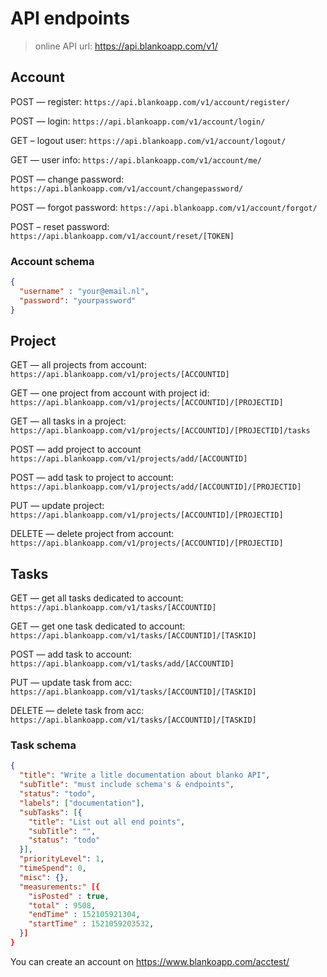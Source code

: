 # API endpoints

> online API url: https://api.blankoapp.com/v1/

## Account
POST — register:
`https://api.blankoapp.com/v1/account/register/`

POST — login:
`https://api.blankoapp.com/v1/account/login/`

GET – logout user:
`https://api.blankoapp.com/v1/account/logout/`

GET — user info:
`https://api.blankoapp.com/v1/account/me/`

POST — change password:
`https://api.blankoapp.com/v1/account/changepassword/`

POST — forgot password:
`https://api.blankoapp.com/v1/account/forgot/`

POST – reset password:
`https://api.blankoapp.com/v1/account/reset/[TOKEN]`



### Account schema
```json
{
  "username" : "your@email.nl",
  "password": "yourpassword"
}
```

## Project

GET — all projects from account:
`https://api.blankoapp.com/v1/projects/[ACCOUNTID]`

GET — one project from account with project id:
`https://api.blankoapp.com/v1/projects/[ACCOUNTID]/[PROJECTID]`

GET — all tasks in a project:
`https://api.blankoapp.com/v1/projects/[ACCOUNTID]/[PROJECTID]/tasks`

POST — add project to account
`https://api.blankoapp.com/v1/projects/add/[ACCOUNTID]`

POST — add task to project to account:
`https://api.blankoapp.com/v1/projects/add/[ACCOUNTID]/[PROJECTID]`

PUT — update project:
`https://api.blankoapp.com/v1/projects/[ACCOUNTID]/[PROJECTID]`

DELETE — delete project from account:
`https://api.blankoapp.com/v1/projects/[ACCOUNTID]/[PROJECTID]`

## Tasks

GET — get all tasks dedicated to account:
`https://api.blankoapp.com/v1/tasks/[ACCOUNTID]`

GET — get one task dedicated to account:
`https://api.blankoapp.com/v1/tasks/[ACCOUNTID]/[TASKID]`

POST — add task to account:
`https://api.blankoapp.com/v1/tasks/add/[ACCOUNTID]`

PUT — update task from acc:
`https://api.blankoapp.com/v1/tasks/[ACCOUNTID]/[TASKID]`

DELETE — delete task from acc:
`https://api.blankoapp.com/v1/tasks/[ACCOUNTID]/[TASKID]`

### Task schema

```json
{
  "title": "Write a litle documentation about blanko API",
  "subTitle": "must include schema's & endpoints",
  "status": "todo",
  "labels": ["documentation"],
  "subTasks": [{
    "title": "List out all end points",
    "subTitle": "",
    "status": "todo"
  }],
  "priorityLevel": 1,
  "timeSpend": 0,
  "misc": {},
  "measurements:" [{
    "isPosted" : true,
    "total" : 9508,
    "endTime" : 152105921304,
    "startTime" : 1521059203532,
  }]
}
```

You can create an account on https://www.blankoapp.com/acctest/
